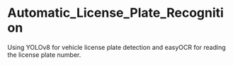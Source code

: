 # Automatic_License_Plate_Recognition
Using YOLOv8 for vehicle license plate detection and easyOCR for reading the license plate number.

